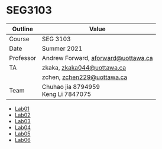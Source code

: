 # SEG3103

| Outline | Value |
| --- | --- |
| Course | SEG 3103 |
| Date | Summer 2021 |
| Professor | Andrew Forward, aforward@uottawa.ca |
| TA | zkaka, zkaka044@uottawa.ca |
|    | zchen, zchen229@uottawa.ca |
| Team | Chuhao jia 8794959<br>Keng Li 7847075 |

* [Lab01](lab01)
* [Lab02](lab02)
* [Lab03](lab03)
* [Lab04](lab04)
* [Lab05](lab05)
* [Lab06](lab06)
